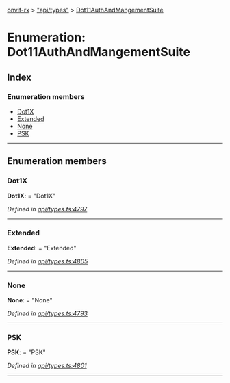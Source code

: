 [onvif-rx](../README.md) > ["api/types"](../modules/_api_types_.md) > [Dot11AuthAndMangementSuite](../enums/_api_types_.dot11authandmangementsuite.md)

# Enumeration: Dot11AuthAndMangementSuite

## Index

### Enumeration members

* [Dot1X](_api_types_.dot11authandmangementsuite.md#dot1x)
* [Extended](_api_types_.dot11authandmangementsuite.md#extended)
* [None](_api_types_.dot11authandmangementsuite.md#none)
* [PSK](_api_types_.dot11authandmangementsuite.md#psk)

---

## Enumeration members

<a id="dot1x"></a>

###  Dot1X

**Dot1X**:  = "Dot1X"

*Defined in [api/types.ts:4797](https://github.com/patrickmichalina/onvif-rx/blob/034e4d6/src/api/types.ts#L4797)*

___
<a id="extended"></a>

###  Extended

**Extended**:  = "Extended"

*Defined in [api/types.ts:4805](https://github.com/patrickmichalina/onvif-rx/blob/034e4d6/src/api/types.ts#L4805)*

___
<a id="none"></a>

###  None

**None**:  = "None"

*Defined in [api/types.ts:4793](https://github.com/patrickmichalina/onvif-rx/blob/034e4d6/src/api/types.ts#L4793)*

___
<a id="psk"></a>

###  PSK

**PSK**:  = "PSK"

*Defined in [api/types.ts:4801](https://github.com/patrickmichalina/onvif-rx/blob/034e4d6/src/api/types.ts#L4801)*

___

